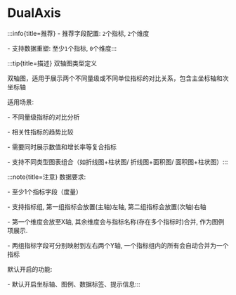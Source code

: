 # DualAxis

:::info{title=推荐}
\- 推荐字段配置: `2`个指标, `2`个维度

\- 支持数据重塑: 至少`1`个指标, `0`个维度:::


 

:::tip{title=描述}
双轴图类型定义



双轴图，适用于展示两个不同量级或不同单位指标的对比关系，包含主坐标轴和次坐标轴

适用场景:

\- 不同量级指标的对比分析

\- 相关性指标的趋势比较

\- 需要同时展示数值和增长率等复合指标

\- 支持不同类型图表组合（如折线图+柱状图/ 折线图+面积图/ 面积图+柱状图）:::


 

:::note{title=注意}
数据要求:

\- 至少1个指标字段（度量）

\- 支持指标组, 第一组指标会放置(主轴)左轴, 第二组指标会放置(次轴)右轴

\- 第一个维度会放至X轴, 其余维度会与指标名称(存在多个指标时)合并, 作为图例项展示.

\- 两组指标字段可分别映射到左右两个Y轴, 一个指标组内的所有会自动合并为一个指标

默认开启的功能:

\- 默认开启坐标轴、图例、数据标签、提示信息:::


 

